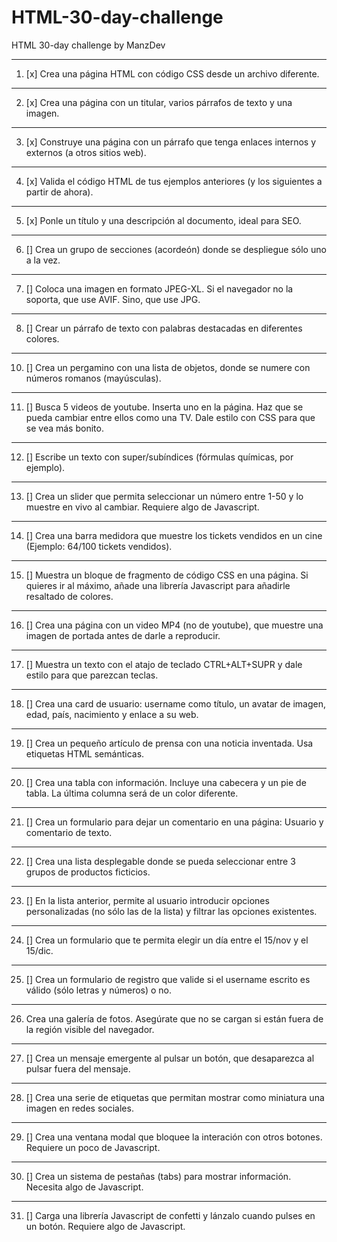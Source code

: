 # HTML-30-day-challenge

HTML 30-day challenge by ManzDev

---

1. [x] Crea una página HTML con código CSS desde un archivo diferente.

---

2. [x] Crea una página con un titular, varios párrafos de texto y una imagen.

---

3. [x] Construye una página con un párrafo que tenga enlaces internos y externos (a otros sitios web).

---

4. [x] Valida el código HTML de tus ejemplos anteriores (y los siguientes a partir de ahora).

---

5. [x] Ponle un título y una descripción al documento, ideal para SEO.

---

6. [] Crea un grupo de secciones (acordeón) donde se despliegue sólo uno a la vez.

---

7. [] Coloca una imagen en formato JPEG-XL. Si el navegador no la soporta, que use AVIF. Sino, que use JPG.

---

8. [] Crear un párrafo de texto con palabras destacadas en diferentes colores.

---

10. [] Crea un pergamino con una lista de objetos, donde se numere con números romanos (mayúsculas).

---

11. [] Busca 5 videos de youtube. Inserta uno en la página. Haz que se pueda cambiar entre ellos como una TV. Dale estilo con CSS para que se vea más bonito.

---

12. [] Escribe un texto con super/subíndices (fórmulas químicas, por ejemplo).

---

13. [] Crea un slider que permita seleccionar un número entre 1-50 y lo muestre en vivo al cambiar. Requiere algo de Javascript.

---

14. [] Crea una barra medidora que muestre los tickets vendidos en un cine (Ejemplo: 64/100 tickets vendidos).

---

15. [] Muestra un bloque de fragmento de código CSS en una página. Si quieres ir al máximo, añade una librería Javascript para añadirle resaltado de colores.

---

16. [] Crea una página con un video MP4 (no de youtube), que muestre una imagen de portada antes de darle a reproducir.

---

17. [] Muestra un texto con el atajo de teclado CTRL+ALT+SUPR y dale estilo para que parezcan teclas.

---

18. [] Crea una card de usuario: username como título, un avatar de imagen, edad, país, nacimiento y enlace a su web.

---

19. [] Crea un pequeño artículo de prensa con una noticia inventada. Usa etiquetas HTML semánticas.

---

20. [] Crea una tabla con información. Incluye una cabecera y un pie de tabla. La última columna será de un color diferente.

---

21. [] Crea un formulario para dejar un comentario en una página: Usuario y comentario de texto.

---

22. [] Crea una lista desplegable donde se pueda seleccionar entre 3 grupos de productos ficticios.

---

23. [] En la lista anterior, permite al usuario introducir opciones personalizadas (no sólo las de la lista) y filtrar las opciones existentes.

---

24. [] Crea un formulario que te permita elegir un día entre el 15/nov y el 15/dic.

---

25. [] Crea un formulario de registro que valide si el username escrito es válido (sólo letras y números) o no.

---

26. Crea una galería de fotos. Asegúrate que no se cargan si están fuera de la región visible del navegador.

---

27. [] Crea un mensaje emergente al pulsar un botón, que desaparezca al pulsar fuera del mensaje.

---

28. [] Crea una serie de etiquetas que permitan mostrar como miniatura una imagen en redes sociales.

---

29. [] Crea una ventana modal que bloquee la interación con otros botones. Requiere un poco de Javascript.

---

30. [] Crea un sistema de pestañas (tabs) para mostrar información. Necesita algo de Javascript.

---

31. [] Carga una librería Javascript de confetti y lánzalo cuando pulses en un botón. Requiere algo de Javascript.
